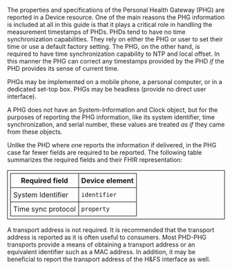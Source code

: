 The properties and specifications of the Personal Health Gateway (PHG) are reported in a Device resource. One of the main reasons the PHG information is included at all in this guide is that it plays a critical role in handling the measurement timestamps of PHDs. PHDs tend to have no time synchronization capabilities. They rely on either the PHG or user to set their time or use a default factory setting. The PHG, on the other hand, is required to have time synchronization capability to NTP and local offset. In this manner the PHG can correct any timestamps provided by the PHD *if* the PHD provides its sense of current time.

PHGs may be implemented on a mobile phone, a personal computer, or in a dedicated set-top box. PHGs may be headless (provide no direct user interface).

A PHG does not have an System-Information and Clock object, but for the purposes of reporting the PHG information, like its system identifier, time synchronization, and serial number, these values are treated *as if* they came from these objects. 

Unlike the PHD where one reports the information if delivered, in the PHG case far fewer fields are required to be reported. The following table summarizes the required fields and their FHIR representation:

<style>table, th, td {
border: 1px solid black;
border-collapse:collapse;
padding: 6px;}</style>

|Required field|Device element|
|--|---|
|System Identifier|`identifier`|
|Time sync protocol|`property`|

A transport address is not required. It is recommended that the transport address is reported as it is often useful to consumers. Most PHD-PHG transports provide a means of obtaining a transport address or an equivalent identifier such as a MAC address. In addition, it may be beneficial to report the transport address of the H&FS interface as well.

